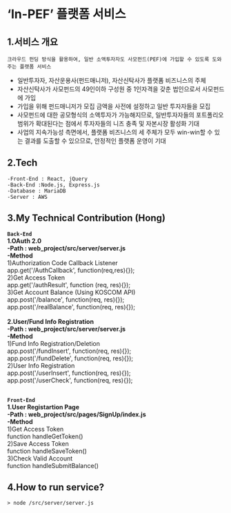 ‘In-PEF’ 플랫폼 서비스
===

1.서비스 개요
---
`크라우드 펀딩 방식을 활용하여, 일반 소액투자자도 사모펀드(PEF)에 가입할 수 있도록 도와주는 플랫폼 서비스`

- 일반투자자, 자산운용사(펀드매니저), 자산신탁사가 플랫폼 비즈니스의 주체
- 자산신탁사가 사모펀드의 49인이하 구성원 중 1인자격을 갖춘 법인으로서 사모펀드에 가입
- 가입을 위해 펀드매니저가 모집 금액을 사전에 설정하고 일반 투자자들을 모집
- 사모펀드에 대한 공모형식의 소액투자가 가능해지므로, 일반투자자들의 포트폴리오 범위가 확대된다는 점에서 투자자들의 니즈 충족 및 자본시장 활성화 기대
- 사업의 지속가능성 측면에서, 플랫폼 비즈니스의 세 주체가 모두 win-win할 수 있는 결과를 도출할 수 있으므로, 안정적인 플랫폼 운영이 기대

2.Tech
---
`-Front-End : React, jQuery` <br>
`-Back-End :Node.js, Express.js` <br>
`-Database : MariaDB` <br>
`-Server : AWS` <br>

3.My Technical Contribution (Hong)
---
<b>`Back-End`</b><br>
<b>1.OAuth 2.0 <br>
-Path : web_project/src/server/server.js <br>
-Method</b><br>
1)Authorization Code Callback Listener <br>
  app.get('/AuthCallback', function(req,res){});  <br>
2)Get Access Token  <br>
  app.get('/authResult', function (req, res){}); <br>
3)Get Account Balance (Using KOSCOM API)  <br>
  app.post('/balance', function(req, res){});  <br>
  app.post('/realBalance', function(req, res){});  <br>
 <br>
<b>2.User/Fund Info Registration <br>
-Path : web_project/src/server/server.js  <br>
-Method</b><br>
 1)Fund Info Registration/Deletion  <br>
  app.post('/fundInsert', function(req, res){}); <br>
  app.post('/fundDelete', function(req, res){});  <br>
 2)User Info Registration <br>
  app.post('/userInsert', function(req, res){}); <br>
  app.post('/userCheck', function(req, res){}); <br>

<br><b>`Front-End`</b><br>
<b>1.User Registartion Page <br>
-Path : web_project/src/pages/SignUp/index.js <br>
-Method</b><br>
1)Get Access Token <br>
  function handleGetToken() <br>
2)Save Access Token <br>
  function handleSaveToken() <br>
3)Check Valid Account <br>
  function handleSubmitBalance() <br>

4.How to run service?
---
`> node /src/server/server.js`
